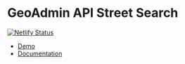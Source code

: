 # GeoAdmin API Street Search

[![Netlify Status](https://api.netlify.com/api/v1/badges/decdcebc-2d42-4e8a-aceb-406d53519b96/deploy-status)](https://app.netlify.com/sites/angular-geoadmin-streetsearch-example/deploys)

* [Demo](https://angular-geoadmin-streetsearch-example.netlify.app/)
* [Documentation](https://api3.geo.admin.ch/services/sdiservices.html?highlight=searchserver)

